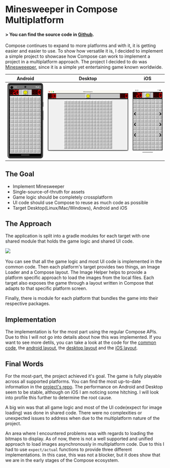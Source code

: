 # Minesweeper in Compose Multiplatform

#### > You can find the source code in [Github](https://github.com/CRamsan/minesweepers).

Compose continues to expand to more platforms and with it, it is getting easier and easier to use. To show how versatile it is,
I decided to implement a simple project to showcase how Compose can work to implement a project in a multiplatform approach.
The project I decided to do was [Minesweeeper](https://en.wikipedia.org/wiki/Minesweeper_(video_game)), since it is a simple yet entertaining game known worldwide. 

| Android                                     | Desktop                                     | iOS                                     |
|---------------------------------------------|---------------------------------------------|-----------------------------------------|
| <img src="https://github.com/CRamsan/minesweepers/blob/main/images/android.png?raw=true" width="200"/> | <img src="https://github.com/CRamsan/minesweepers/blob/main/images/desktop.png?raw=true" width="550"/> | <img src="https://github.com/CRamsan/minesweepers/blob/main/images/ios.png?raw=true" width="200"/> |

## The Goal
- Implement Minesweeper
- Single-source-of-thruth for assets
- Game logic should be completely crossplatform
- UI code should use Compose to reuse as much code as possible
- Target Desktop(Linux/Mac/Windows), Android and iOS

## The Approach
The application is split into a gradle modules for each target with one shared module that holds the game logic and shared UI code.

[![](https://mermaid.ink/img/pako:eNqVlF1PwjAUhv_Kcq5GgmSTzX1cmBBIDAZj4tQLs5u6ltFI26V0IhL-uwc2gSEq9KI55_Q97dN3zZaQKcoghvFUzbMJ0cZ6HKTSwjErX3NNiomVYJnRqljNjeW-EkLJR6JzZnbL60G5ZpnhSlqjh-bKDRFspHKe2evI2oStpqQ69WloV4H1NNwTMIk8R1h6kmrF6XkwddNQkByhCGXa3sRWlbSOqkdkoUpj15lVpScQ3j7fnUeHDSeSDdjszaiiJquz08n4fXIe2fA-OZEMlTUVHvIv0f6Duri4_uWbHqiO-HqgOLjf3qGHz6dXFLtdenj5d24W9nfQ-r0fIRq9yZzL3N7Mf3QhWKPrmbN5X0mj1XSKvjbTn_s0_Nn5td1y60zl0ra-9aPyBuvQBsG0IJziD2G5VqVgJkywFGIMKdFvKaRyhTpSGpUsZAax0SVrQ1lQYtiAE7ySgHhMpjOsFkS-KCW-RZhCvIQPiD2nE0SeF7l-6Edh4LhtWEDcdb2Oe-VHjhd2o9AJuv6qDZ-bDZxOFHTdy_DSj9zQjYIrb_UFME9qPw?type=png)](https://mermaid.live/edit#pako:eNqVlF1PwjAUhv_Kcq5GgmSTzX1cmBBIDAZj4tQLs5u6ltFI26V0IhL-uwc2gSEq9KI55_Q97dN3zZaQKcoghvFUzbMJ0cZ6HKTSwjErX3NNiomVYJnRqljNjeW-EkLJR6JzZnbL60G5ZpnhSlqjh-bKDRFspHKe2evI2oStpqQ69WloV4H1NNwTMIk8R1h6kmrF6XkwddNQkByhCGXa3sRWlbSOqkdkoUpj15lVpScQ3j7fnUeHDSeSDdjszaiiJquz08n4fXIe2fA-OZEMlTUVHvIv0f6Duri4_uWbHqiO-HqgOLjf3qGHz6dXFLtdenj5d24W9nfQ-r0fIRq9yZzL3N7Mf3QhWKPrmbN5X0mj1XSKvjbTn_s0_Nn5td1y60zl0ra-9aPyBuvQBsG0IJziD2G5VqVgJkywFGIMKdFvKaRyhTpSGpUsZAax0SVrQ1lQYtiAE7ySgHhMpjOsFkS-KCW-RZhCvIQPiD2nE0SeF7l-6Edh4LhtWEDcdb2Oe-VHjhd2o9AJuv6qDZ-bDZxOFHTdy_DSj9zQjYIrb_UFME9qPw)

You can see that all the game logic and most UI code is implemented in the common code. Then each platform's target 
provides two things, an Image Loader and a Compose layout. The Image Helper helps to provide a platform specific approach
to load the images from the local files. Each target also exposes the game through a layout written in Compose that adapts
to that specific platform screen.

Finally, there is module for each platform that bundles the game into their respective packages. 

## Implementation

The implementation is for the most part using the regular Compose APIs. Due to this I will not go into details about how this was implemented.
If you want to see more detils, you can take a look at the code for the [common code](https://github.com/CRamsan/minesweepers/tree/main/shared/src/commonMain/kotlin/com/cramsan/minesweepers/common/ui), 
the [android layout](https://github.com/CRamsan/minesweepers/blob/main/shared/src/androidMain/kotlin/com/cramsan/minesweepers/common/MainView.kt),
the [desktop layout](https://github.com/CRamsan/minesweepers/blob/main/shared/src/desktopMain/kotlin/com/cramsan/minesweepers/common/MainView.kt) 
and the [iOS layout](https://github.com/CRamsan/minesweepers/blob/main/shared/src/iosMain/kotlin/com/cramsan/minesweepers/common/GameViewController.kt).

## Final Words
For the most-part, the project achieved it's goal. The game is fully playable across all supported platforms. You can find the most up-to-date information in the [project's repo](https://github.com/CRamsan/minesweepers).
The performance on Android and Desktop seem to be stable, although on iOS I am noticing some hitching. I will look into profile this further to determine the root cause.

A big win was that all game logic and most of the UI code(expect for image loading) was done in shared code. There were no complexities or unexpected issues to address when 
due to the multiplatform nature of the project. 

An area where I encountered problems was with regards to loading the bitmaps to display. As of now, there is not a well supported and unified approach to load images asynchronously in
multiplatform code. Due to this I had to use `expect/actual` functions to provide three different implementations. In this case, this was not a blocker, but it does show that 
we are in the early stages of the Compose ecosystem.


